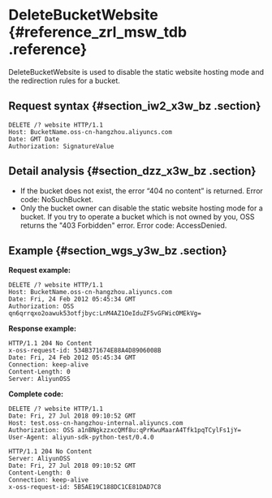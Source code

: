 # DeleteBucketWebsite {#reference_zrl_msw_tdb .reference}

DeleteBucketWebsite is used to disable the static website hosting mode and the redirection rules for a bucket.

## Request syntax {#section_iw2_x3w_bz .section}

```
DELETE /? website HTTP/1.1
Host: BucketName.oss-cn-hangzhou.aliyuncs.com
Date: GMT Date
Authorization: SignatureValue
```

## Detail analysis {#section_dzz_x3w_bz .section}

-   If the bucket does not exist, the error “404 no content” is returned. Error code: NoSuchBucket.
-   Only the bucket owner can disable the static website hosting mode for a bucket. If you try to operate a bucket which is not owned by you, OSS returns the "403 Forbidden" error. Error code: AccessDenied.

## Example {#section_wgs_y3w_bz .section}

**Request example:**

```
DELETE /? website HTTP/1.1
Host: BucketName.oss-cn-hangzhou.aliyuncs.com 
Date: Fri, 24 Feb 2012 05:45:34 GMT  
Authorization: OSS qn6qrrqxo2oawuk53otfjbyc:LnM4AZ1OeIduZF5vGFWicOMEkVg=

```

**Response example:**

```
HTTP/1.1 204 No Content 
x-oss-request-id: 534B371674E88A4D8906008B
Date: Fri, 24 Feb 2012 05:45:34 GMT
Connection: keep-alive
Content-Length: 0  
Server: AliyunOSS
```

**Complete code:**

```
DELETE /? website HTTP/1.1
Date: Fri, 27 Jul 2018 09:10:52 GMT
Host: test.oss-cn-hangzhou-internal.aliyuncs.com
Authorization: OSS a1nBNgkzzxcQMf8u:qPrKwuMaarA4Tfk1pqTCylFs1jY=
User-Agent: aliyun-sdk-python-test/0.4.0

HTTP/1.1 204 No Content
Server: AliyunOSS
Date: Fri, 27 Jul 2018 09:10:52 GMT
Content-Length: 0
Connection: keep-alive
x-oss-request-id: 5B5AE19C188DC1CE81DAD7C8
```

